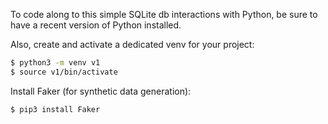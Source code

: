 To code along to this simple SQLite db interactions with Python, be sure to have a recent version of Python installed.

Also, create and activate a dedicated venv for your project:

```bash
$ python3 -m venv v1
$ source v1/bin/activate
```

Install Faker (for synthetic data generation):

```bash
$ pip3 install Faker
```

